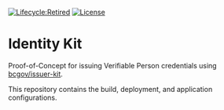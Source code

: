 [![Lifecycle:Retired](https://img.shields.io/badge/Lifecycle-Retired-d45500)](https://github.com/bcgov/repomountie/blob/master/doc/lifecycle-badges.md)
[![License](https://img.shields.io/badge/License-Apache%202.0-blue.svg)](LICENSE)

# Identity Kit

Proof-of-Concept for issuing Verifiable Person credentials using [bcgov/issuer-kit](https://github.com/bcgov/issuer-kit.git).

This repository contains the build, deployment, and application configurations.
